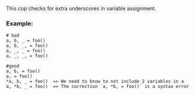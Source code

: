 This cop checks for extra underscores in variable assignment.

### Example:
    # bad
    a, b, _ = foo()
    a, b, _, = foo()
    a, _, _ = foo()
    a, _, _, = foo()

    #good
    a, b, = foo()
    a, = foo()
    *a, b, _ = foo()  => We need to know to not include 2 variables in a
    a, *b, _ = foo()  => The correction `a, *b, = foo()` is a syntax error